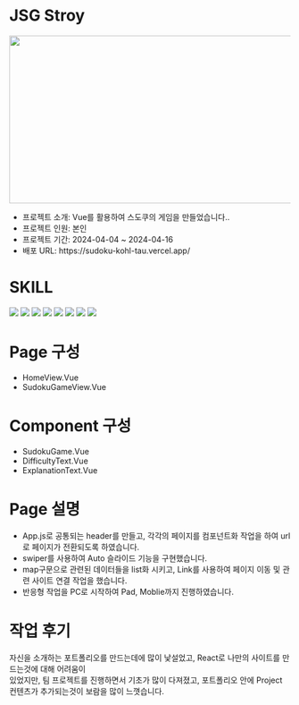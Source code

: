
<h1>JSG Stroy</h1>
<img src='https://github.com/JSG-8579/sudoku/assets/54690444/3e45f184-80e1-4729-98f2-823ce5280403' width='700' height='300'>
<ul>
  <li>프로젝트 소개: Vue를 활용하여 스도쿠의 게임을 만들었습니다..</li>
  <li>프로젝트 인원: 본인</li>
  <li>프로젝트 기간: 2024-04-04 ~ 2024-04-16</li>
  <li>배포 URL: https://sudoku-kohl-tau.vercel.app/</li>
</ul>
<h1>SKILL</h1>
<div>
  <img src="https://img.shields.io/badge/HTML5-E34F26?style=for-the-badge&logo=HTML5&logoColor=white">
  <img src="https://img.shields.io/badge/Sass-CC6699?style=for-the-badge&logo=Sass&logoColor=white">
  <img src="https://img.shields.io/badge/JavaScript-F7DF1E?style=for-the-badge&logo=JavaScript&logoColor=white">
  <img src="https://img.shields.io/badge/Vue-4FC08D?style=for-the-badge&logo=Vue&logoColor=white">
  <img src="https://img.shields.io/badge/Figma-F24E1E?style=for-the-badge&logo=Figma&logoColor=white">
  <img src="https://img.shields.io/badge/GitHub-181717?style=for-the-badge&logo=GitHub&logoColor=white">
  <img src="https://img.shields.io/badge/Vercel-000000?style=for-the-badge&logo=Vercel&logoColor=white">
  <img src="https://img.shields.io/badge/MySQL-4479A1?style=for-the-badge&logo=MySQL&logoColor=white">
  
  
  
</div>
<h1>Page 구성</h1>
<ul>
  <li>HomeView.Vue</li>
  <li>SudokuGameView.Vue</li>
</ul>
<h1>Component 구성</h1>
<ul>
  <li>SudokuGame.Vue</li>
  <li>DifficultyText.Vue</li>
  <li>ExplanationText.Vue</li>
</ul>
<h1>Page 설명</h1>
<ul>
  <li>App.js로 공통되는 header를 만들고, 각각의 페이지를 컴포넌트화 작업을 하여 url로 페이지가 전환되도록 하였습니다. </li>
  <li>swiper를 사용하여 Auto 슬라이드 기능을 구현했습니다.</li>
  <li>map구문으로 관련된 데이터들을 list화 시키고, Link를 사용하여 페이지 이동 및 관련 사이트 연결 작업을 했습니다. </li>
  <li>반응형 작업을 PC로 시작하여 Pad, Moblie까지 진행하였습니다.</li>
</ul>
<h1>작업 후기</h1>
<p>자신을 소개하는 포트폴리오를 만드는데에 많이 낯설었고, React로 나만의 사이트를 만드는것에 대해 어려움이 </br>
있었지만, 팀 프로젝트를 진행하면서 기초가 많이 다져졌고, 포트폴리오 안에 Project 컨텐츠가 추가되는것이 보람을 많이 느꼇습니다.</p>
